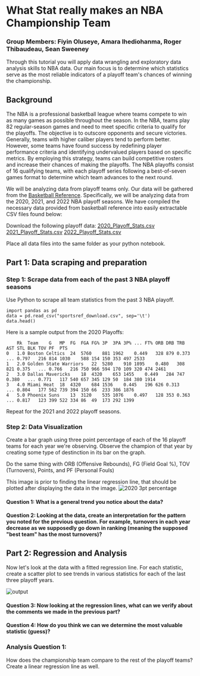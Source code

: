 # What Stat really makes an NBA Championship Team
### Group Members: Fiyin Oluseye, Amara Ihediohanma, Roger Thibaudeau, Sean Sweeney

Through this tutorial you will apply data wrangling and exploratory data analysis skills to NBA data.
Our main focus is to determine which statistics serve as the most reliable indicators of a playoff team's chances of winning the championship.

## Background
The NBA is a professional basketball league where teams compete to win as many games as possible throughout the season. In the NBA, teams play 82 regular-season games and need to meet specific criteria to qualify for the playoffs. The objective is to outscore opponents and secure victories. Generally, teams with higher caliber players tend to perform better. However, some teams have found success by redefining player performance criteria and identifying undervalued players based on specific metrics. By employing this strategy, teams can build competitive rosters and increase their chances of making the playoffs. The NBA playoffs consist of 16 qualifying teams, with each playoff series following a best-of-seven games format to determine which team advances to the next round.

We will be analyzing data from playoff teams only. Our data will be gathered from the [Basketball Reference]([url](https://www.basketball-reference.com/leagues/)). Specifically, we will be analyzing data from the 2020, 2021, and 2022 NBA playoff seasons. We have compiled the necessary data provided from basketball reference into easily extractable CSV files found below:


Download the following playoff data:
[2020_Playoff_Stats.csv](https://github.com/foluse/UMD/files/11448895/2020_Playoff_Stats.csv)
[2021_Playoff_Stats.csv](https://github.com/foluse/UMD/files/11448896/2021_Playoff_Stats.csv)
[2022_Playoff_Stats.csv](https://github.com/foluse/UMD/files/11448897/2022_Playoff_Stats.csv)

Place all data files into the same folder as your python notebook.

## Part 1: Data scraping and preparation
### Step 1: Scrape data from each of the past 3 NBA playoff seasons
Use Python to scrape all team statistics from the past 3 NBA playoff.

```
import pandas as pd
data = pd.read_csv("sportsref_download.csv", sep='\t')
data.head()
```
Here is a sample output from the 2020 Playoffs:
```
	Rk	Team	G	MP	FG	FGA	FG%	3P	3PA	3P%	...	FT%	ORB	DRB	TRB	AST	STL	BLK	TOV	PF	PTS
0	1.0	Boston Celtics	24	5760	881	1962	0.449	328	879	0.373	...	0.797	216	814	1030	588	154	150	353	497	2533
1	2.0	Golden State Warriors	22	5280	910	1895	0.480	308	821	0.375	...	0.766	216	750	966	594	170	109	320	474	2461
2	3.0	Dallas Mavericks	18	4320	653	1455	0.449	284	747	0.380	...	0.771	117	540	657	345	129	50	184	380	1914
3	4.0	Miami Heat	18	4320	684	1536	0.445	196	626	0.313	...	0.804	177	562	739	394	150	66	233	386	1876
4	5.0	Phoenix Suns	13	3120	535	1076	0.497	128	353	0.363	...	0.817	123	399	522	334	86	49	173	292	1399
```

Repeat for the 2021 and 2022 playoff seasons.

### Step 2: Data Visualization
Create a bar graph using three point percentage of each of the 16 playoff teams for each year we're observing. Observe the champion of that year by creating some type of destinction in its bar on the graph. 

Do the same thing with ORB (Offensive Rebounds), FG (Field Goal %), TOV (Turnovers), Points, and PF (Personal Fouls)

This image is prior to finding the linear regression line, that should be plotted after displaying the data in the image. 
![2020 3pt percentage](https://github.com/foluse/UMD/assets/76791730/7c9c4dd4-fff0-4d5c-90d0-2e58f80fb47d)

#### Question 1: What is a general trend you notice about the data?
#### Question 2: Looking at the data, create an interpretation for the pattern you noted for the previous question. For example, turnovers in each year decrease as we supposedly go down in ranking (meaning the supposed "best team" has the most turnovers)?

## Part 2: Regression and Analysis
Now let's look at the data with a fitted regression line. For each statistic, create a scatter plot to see trends in various statistics for each of the last three playoff years.

![output](https://github.com/foluse/UMD/assets/76791730/f8a1bef1-d249-47f2-8c53-83270fc3b72d)

#### Question 3: Now looking at the regression lines, what can we verify about the comments we made in the previous part? 
#### Question 4: How do you think we can we determine the most valuable statistic (guess)?


### Analysis Question 1:
How does the championship team compare to the rest of the playoff teams? Create a linear regression line as well.



